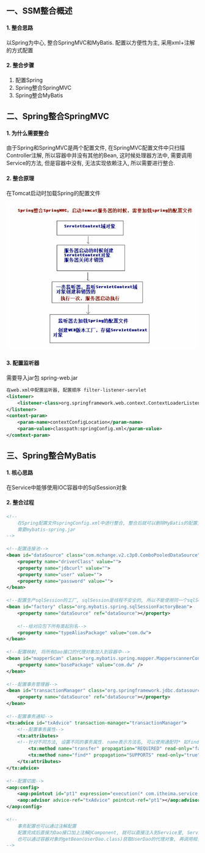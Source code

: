 ## 一、SSM整合概述

#### 1. 整合思路

以Spring为中心, 整合SpringMVC和MyBatis. 配置以方便性为主, 采用xml+注解的方式配置

#### 2. 整合步骤

1. 配置Spring
2. Spring整合SpringMVC
3. Spring整合MyBatis



## 二、Spring整合SpringMVC

#### 1. 为什么需要整合

由于Spring和SpringMVC是两个配置文件, 在SpringMVC配置文件中只扫描Controller注解, 所以容器中并没有其他的Bean, 这时候处理器方法中, 需要调用Service的方法, 但是容器中没有, 无法实现依赖注入, 所以需要进行整合.

#### 2. 整合原理

在Tomcat启动时加载Spring的配置文件

![](images/Spring整合SpringMVC.png)

#### 3. 配置监听器

需要导入jar包 spring-web.jar

```xml
在web.xml中配置监听器, 配置顺序 filter-listener-servlet
<listener>
    <listener-class>org.springframework.web.context.ContextLoaderListener</listener-class>
</listener>
<context-param>
    <param-name>contextConfigLocation</param-name>
    <param-value>classpath:springConfig.xml</param-value>
</comtext-param>
```



## 三、Spring整合MyBatis

#### 1. 核心思路

在Service中能够使用IOC容器中的SqlSession对象

#### 2. 整合过程

```xml
<!--
    在Spring配置文件springConfig.xml中进行整合, 整合后就可以删除MyBatis的配置文件了.
    需要mybatis-spring.jar
-->

<!--配置连接池-->
<bean id="dataSource" class="com.mchange.v2.c3p0.ComboPooledDataSource">
    <property name="driverClass" value="">
    <property name="jdbcurl" value="">
    <property name="user" value="">
    <property name="password" value="">
</bean>

<!--配置生产sqlSession的工厂, sqlSession是线程不安全的, 所以不能使用同一个sqlSession-->
<bean id="factory" class="org.mybatis.spring.sqlSessionFactoryBean">
    <property name="dataSource" ref="dataSource"></property>
    
    <!--给对应包下所有类起别名-->
    <property name="typeAliasPackage" value="com.dw">
</bean>

<!--配置映射, 将所有Dao接口的代理对象加入到容器中-->
<bean id="mapperScan" class="org.mybatis.spring.mapper.MapperscannerConfigurer">
    <property name="basePackage" value="com.dw" />
</bean>

<!--配置事务管理器-->
<bean id="transactionManager" class="org.springframework.jdbc.datasource.DataSourceTransactionManager">
    <property name="dataSource" ref="dataSource"></property>
</bean>

<!--配置事务通知-->
<tx:advice id="txAdvice" transaction-manager="transactionManager">
    <!--配置事务属性-->
    <tx:attributes>
    <!--针对不同方法, 设置不同的事务属性. name表示方法名, 可以使用通配符* 如find*表示所有的find开头的方法-->
        <tx:method name="transfer" propagation="REQUIRED" read-only="false"/>
        <tx:method name="find*" propagation="SUPPORTS" read-only="true"></tx:method>
    </tx:attributes>
</tx:advice>

<!--配置切面-->
<aop:config>
    <aop:pointcut id="pt1" expression="execution(* com.itheima.service.*.*(..))"></aop:pointcut>
    <aop:advisor advice-ref="txAdvice" pointcut-ref="pt1"></aop:advisor>
</aop:config>

<!--
    事务配置也可以通过注解配置
    配置完成后直接为Dao接口加上注解@Component, 就可以直接注入到Service里, Service中可以直接调用dao的相关方法即可执行.
    也可以通过容器对象的getBean(UserDao.class)获取UserDao的代理对象, 再调用相关方法.
-->
```

